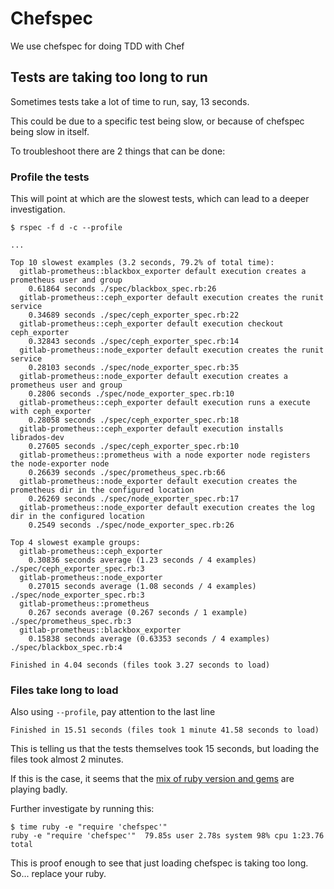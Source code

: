 # Chefspec

We use chefspec for doing TDD with Chef

## Tests are taking too long to run

Sometimes tests take a lot of time to run, say, 13 seconds.

This could be due to a specific test being slow, or because of chefspec being slow in itself.

To troubleshoot there are 2 things that can be done:

### Profile the tests

This will point at which are the slowest tests, which can lead to a deeper investigation.

```
$ rspec -f d -c --profile

...

Top 10 slowest examples (3.2 seconds, 79.2% of total time):
  gitlab-prometheus::blackbox_exporter default execution creates a prometheus user and group
    0.61864 seconds ./spec/blackbox_spec.rb:26
  gitlab-prometheus::ceph_exporter default execution creates the runit service
    0.34689 seconds ./spec/ceph_exporter_spec.rb:22
  gitlab-prometheus::ceph_exporter default execution checkout ceph_exporter
    0.32843 seconds ./spec/ceph_exporter_spec.rb:14
  gitlab-prometheus::node_exporter default execution creates the runit service
    0.28103 seconds ./spec/node_exporter_spec.rb:35
  gitlab-prometheus::node_exporter default execution creates a prometheus user and group
    0.2806 seconds ./spec/node_exporter_spec.rb:10
  gitlab-prometheus::ceph_exporter default execution runs a execute with ceph_exporter
    0.28058 seconds ./spec/ceph_exporter_spec.rb:18
  gitlab-prometheus::ceph_exporter default execution installs librados-dev
    0.27605 seconds ./spec/ceph_exporter_spec.rb:10
  gitlab-prometheus::prometheus with a node exporter node registers the node-exporter node
    0.26639 seconds ./spec/prometheus_spec.rb:66
  gitlab-prometheus::node_exporter default execution creates the prometheus dir in the configured location
    0.26269 seconds ./spec/node_exporter_spec.rb:17
  gitlab-prometheus::node_exporter default execution creates the log dir in the configured location
    0.2549 seconds ./spec/node_exporter_spec.rb:26

Top 4 slowest example groups:
  gitlab-prometheus::ceph_exporter
    0.30836 seconds average (1.23 seconds / 4 examples) ./spec/ceph_exporter_spec.rb:3
  gitlab-prometheus::node_exporter
    0.27015 seconds average (1.08 seconds / 4 examples) ./spec/node_exporter_spec.rb:3
  gitlab-prometheus::prometheus
    0.267 seconds average (0.267 seconds / 1 example) ./spec/prometheus_spec.rb:3
  gitlab-prometheus::blackbox_exporter
    0.15838 seconds average (0.63353 seconds / 4 examples) ./spec/blackbox_spec.rb:4

Finished in 4.04 seconds (files took 3.27 seconds to load)
```

### Files take long to load

Also using `--profile`, pay attention to the last line

```
Finished in 15.51 seconds (files took 1 minute 41.58 seconds to load)
```

This is telling us that the tests themselves took 15 seconds, but loading the files took almost 2 minutes.

If this is the case, it seems that the [mix of ruby version and gems](https://github.com/sethvargo/chefspec/issues/492) are playing badly.

Further investigate by running this:

```
$ time ruby -e "require 'chefspec'"
ruby -e "require 'chefspec'"  79.85s user 2.78s system 98% cpu 1:23.76 total
```

This is proof enough to see that just loading chefspec is taking too long. So... replace your ruby.
